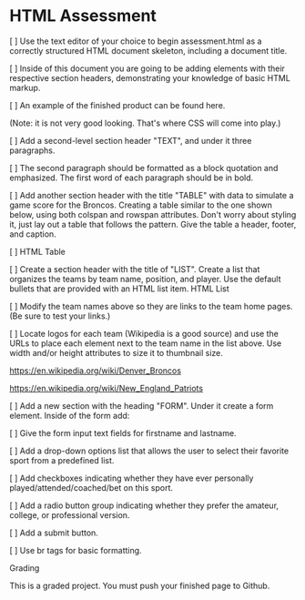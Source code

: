 # HTML Assessment

[ ] Use the text editor of your choice to begin assessment.html as a correctly structured HTML document skeleton, including a document title.

[ ] Inside of this document you are going to be adding elements with their respective section headers, demonstrating your knowledge of basic HTML markup.

[ ] An example of the finished product can be found here.

(Note: it is not very good looking. That's where CSS will come into play.)

[ ] Add a second-level section header "TEXT", and under it three paragraphs.

[ ] The second paragraph should be formatted as a block quotation and emphasized. The first word of each paragraph should be in bold.

[ ] Add another section header with the title "TABLE" with data to simulate a game score for the Broncos. Creating a table similar to the one shown below, using both colspan and rowspan attributes. Don't worry about styling it, just lay out a table that follows the pattern. Give the table a header, footer, and caption.

[ ] HTML Table

[ ] Create a section header with the title of "LIST". Create a list that organizes the teams by team name, position, and player. Use the default bullets that are provided with an HTML list item.
HTML List

[ ] Modify the team names above so they are links to the team home pages. (Be sure to test your links.)

[ ] Locate logos for each team (Wikipedia is a good source) and use the URLs to place each element next to the team name in the list above. Use width and/or height attributes to size it to thumbnail size.

https://en.wikipedia.org/wiki/Denver_Broncos

https://en.wikipedia.org/wiki/New_England_Patriots

[ ] Add a new section with the heading "FORM". Under it create a form element. Inside of the form add:

[ ] Give the form input text fields for firstname and lastname.

[ ] Add a drop-down options list that allows the user to select their favorite sport from a predefined list.

[ ] Add checkboxes indicating whether they have ever personally played/attended/coached/bet on this sport.

[ ] Add a radio button group indicating whether they prefer the amateur, college, or professional version.

[ ] Add a submit button.

[ ] Use br tags for basic formatting.

Grading

This is a graded project. You must push your finished page to Github.
